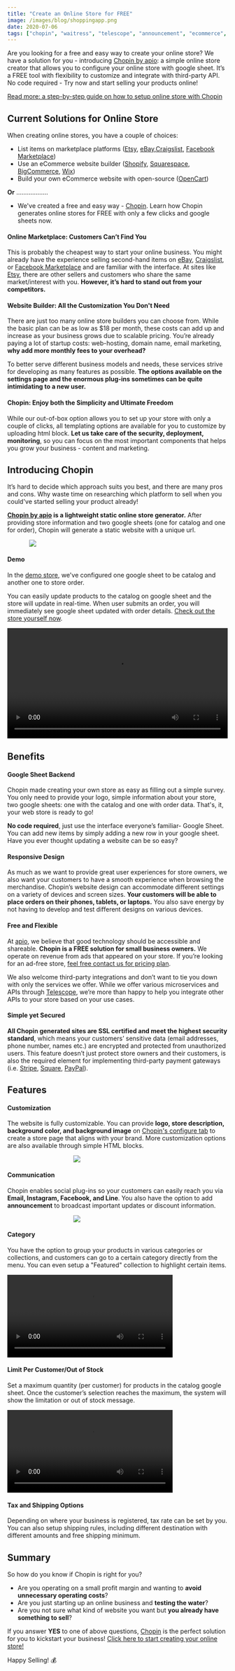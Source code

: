 ```yaml
---
title: "Create an Online Store for FREE"
image: /images/blog/shoppingapp.png
date: 2020-07-06
tags: ["chopin", "waitress", "telescope", "announcement", "ecommerce", "online-store", "google", "sheets"]
---
```


Are you looking for a free and easy way to create your online store? We have a solution for you - introducing [Chopin by apio](https://telescope.apiobuild.com/app/chopin): a simple online store creator that allows you to configure your online store with google sheet. It’s a FREE tool with flexibility to customize and integrate with third-party API. No code required - Try now and start selling your products online!

[Read more: a step-by-step guide on how to setup online store with Chopin](https://apiobuild.com/blog/how-to-create-web-store-with-apio)

## Current Solutions for Online Store

When creating online stores, you have a couple of choices:
- List items on marketplace platforms ([Etsy](https://www.etsy.com/), [eBay](https://www.ebay.com/),[Craigslist](https://newyork.craigslist.org/), [Facebook Marketplace](https://www.facebook.com/marketplace/))
- Use an eCommerce website builder ([Shopify](https://www.shopify.com/), [Squarespace](https://www.squarespace.com/), [BigCommerce](https://www.bigcommerce.com/), [Wix](https://www.wix.com/))
- Build your own eCommerce website with open-source ([OpenCart](https://www.opencart.com/))

**Or** ..................

- We've created a free and easy way - [Chopin](#introducing-chopin). Learn how Chopin generates online stores for FREE with only a few clicks and google sheets now.

#### Online Marketplace: Customers Can’t Find You

This is probably the cheapest way to start your online business. You might already have the experience selling second-hand items on [eBay](https://www.ebay.com/), [Craigslist](https://newyork.craigslist.org/), or [Facebook Marketplace](https://www.facebook.com/marketplace/) and are familiar with the interface. At sites like [Etsy](https://www.etsy.com/), there are other sellers and customers who share the same market/interest with you. **However, it’s hard to stand out from your competitors.**

#### Website Builder: All the Customization You Don't Need

There are just too many online store builders you can choose from. While the basic plan can be as low as $18 per month, these costs can add up and increase as your business grows due to scalable pricing. You’re already paying a lot of startup costs: web-hosting, domain name, email marketing, **why add more monthly fees to your overhead?**

To better serve different business models and needs, these services strive for developing as many features as possible. **The options available on the settings page and the enormous plug-ins sometimes can be quite intimidating to a new user.**

#### Chopin: Enjoy both the Simplicity and Ultimate Freedom

While our out-of-box option allows you to set up your store with only a couple of clicks, all templating options are available for you to customize by uploading html block. **Let us take care of the security, deployment, monitoring**, so you can focus on the most important components that helps you grow your business - content and marketing.

## Introducing Chopin

It’s hard to decide which approach suits you best, and there are many pros and cons. Why waste time on researching which platform to sell when you could've started selling your product already!

**[Chopin by apio](https://telescope.apiobuild.com/app/chopin) is a lightweight static online store generator.** After providing store information and two google sheets (one for catalog and one for order), Chopin will generate a static website with a unique url.

<img src="/images/blog/chopin-architecture.png"  class="banner-img">

#### Demo

In the [demo store](https://trampoline.apiobuild.com/router/chopin/store/page/google-oauth2%7C117090713962028193035/7a8c0376-0fd0-4093-894f-e6d0200444d4), we've configured one google sheet to be catalog and another one to store order.

You can easily update products to the catalog on google sheet and the store will update in real-time. When user submits an order, you will immediately see google sheet updated with order details. [Check out the store yourself now](https://trampoline.apiobuild.com/router/chopin/store/page/google-oauth2%7C117090713962028193035/7a8c0376-0fd0-4093-894f-e6d0200444d4).

<video width="100%" loop="true" autoplay="true" controls style="align: center">
<source src="/video/gsheet-to-store.mp4" type="video/mp4" />
</video>


## Benefits

#### Google Sheet Backend

Chopin made creating your own store as easy as filling out a simple survey. You only need to provide your logo, simple information about your store, two google sheets: one with the catalog and one with order data. That's, it, your web store is ready to go!

**No code required**, just use the interface everyone’s familiar- Google Sheet. You can add new items by simply adding a new row in your google sheet. Have you ever thought updating a website can be so easy?

#### Responsive Design

As much as we want to provide great user experiences for store owners, we also want your customers to have a smooth experience when browsing the merchandise. Chopin’s website design can accommodate different settings on a variety of devices and screen sizes. **Your customers will be able to place orders on their phones, tablets, or laptops.** You also save energy by not having to develop and test different designs on various devices.

#### Free and Flexible

At [apio](https://apiobuild.com/), we believe that good technology should be accessible and shareable. **Chopin is a FREE solution for small business owners.** We operate on revenue from ads that appeared on your store. If you’re looking for an ad-free store, [feel free contact us for pricing plan](https://apiobuild.com/forms/business/).

We also welcome third-party integrations and don’t want to tie you down with only the services we offer. While we offer various microservices and APIs through [Telescope](https://telescope.apiobuild.com/), we’re more than happy to help you integrate other APIs to your store based on your use cases.

#### Simple yet Secured

**All Chopin generated sites are SSL certified and meet the highest security standard**, which means your customers’ sensitive data (email addresses, phone number, names etc.) are encrypted and protected from unauthorized users. This feature doesn’t just protect store owners and their customers, is also the required element for implementing third-party payment gateways (i.e. [Stripe](https://stripe.com/), [Square](https://squareup.com/), [PayPal](https://www.paypal.com/)).

## Features

#### Customization 

The website is fully customizable. You can provide **logo, store description, background color, and background image** on [Chopin's configure tab](https://telescope.apiobuild.com/app/chopin/configure) to create a store page that aligns with your brand. More customization options are also available through simple HTML blocks.

<img src="/images/blog/store.png" class="post-img"> 


#### Communication 

Chopin enables social plug-ins so your customers can easily reach you via **Email, Instagram, Facebook, and Line**. You also have the option to add **announcement** to broadcast important updates or discount information. 

<img src="/images/blog/social.png" class="post-img">

#### Category

You have the option to group your products in various categories or collections, and customers can go to a certain category directly from the menu. You can even setup a "Featured" collection to highlight certain items.

<video width="75%" loop="true" autoplay="true" controls style="align: center">
<source src="/video/jump-to.mp4" type="video/mp4" />
</video>


#### Limit Per Customer/Out of Stock

Set a maximum quantity (per customer) for products in the catalog google sheet. Once the customer’s selection reaches the maximum, the system will show the limitation or out of stock message.

<video width="75%" loop="true" autoplay="true" controls style="align: center">
<source src="/video/out-of-stock.mp4" type="video/mp4" />
</video>

#### Tax and Shipping Options

Depending on where your business is registered, tax rate can be set by you. You can also setup shipping rules, including different destination with different amounts and free shipping minimum.

## Summary

So how do you know if Chopin is right for you?

- Are you operating on a small profit margin and wanting to **avoid unnecessary operating costs**?
- Are you just starting up an online business and **testing the water**?
- Are you not sure what kind of website you want but **you already have something to sell**?

If you answer **YES** to one of above questions, [Chopin](https://telescope.apiobuild.com/app/chopin) is the perfect solution for you to kickstart your business! [Click here to start creating your online store!](https://telescope.apiobuild.com/app/chopin)

Happy Selling! 💰

<style>
.post-img {
    display: block;
    margin-left: auto;
    margin-right: auto;
    max-width: 40%;
}
.banner-img {
    display: block;
    margin-left: auto;
    margin-right: auto;
    max-width: 80%;
}
</style>

